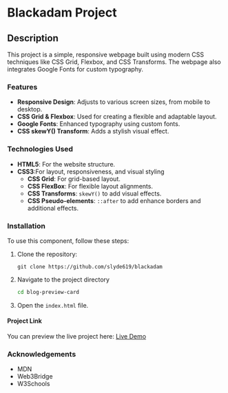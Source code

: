 # Blackadam Project

## Description

This project is a simple, responsive webpage built using modern CSS techniques like CSS Grid, Flexbox, and CSS Transforms. The webpage also integrates Google Fonts for custom typography.



### **Features**
- **Responsive Design**: Adjusts to various screen sizes, from mobile to desktop.
- **CSS Grid & Flexbox**: Used for creating a flexible and adaptable layout.
- **Google Fonts**: Enhanced typography using custom fonts.
- **CSS skewY() Transform**: Adds a stylish visual effect.

### Technologies Used
- **HTML5**: For the website structure.
- **CSS3**:For layout, responsiveness, and visual styling
    - **CSS Grid**: For grid-based layout.
    - **CSS FlexBox**: For flexible layout alignments.
    - **CSS Transforms**: ```skewY()``` to add visual effects.
    - **CSS Pseudo-elements**: ```::after``` to add enhance borders and additional effects.


### Installation

To use this component, follow these steps:

1. Clone the repository:
    ```git
    git clone https://github.com/slyde619/blackadam
    ```
2. Navigate to the project directory
   ```bash
   cd blog-preview-card
   ```
3. Open the ```index.html``` file.

#### **Project Link**

You can preview the live project here: [Live Demo](https://previewblogger.netlify.app/)

### Acknowledgements
- MDN
- Web3Bridge
- W3Schools